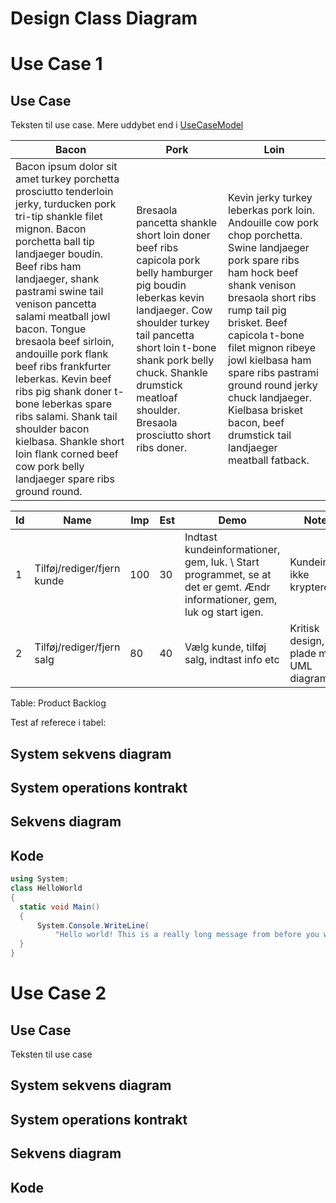 <!---pdf \part{Detaljeret design}\label{detaljeret-design} -->

# Design Class Diagram

# Use Case 1

## Use Case

Teksten til use case. Mere uddybet end i [UseCaseModel](#use-case-model)

Bacon | Pork        | Loin
------|-------------|-----
Bacon ipsum dolor sit amet turkey porchetta prosciutto tenderloin jerky, turducken pork tri-tip shankle filet mignon. Bacon porchetta ball tip landjaeger boudin. Beef ribs ham landjaeger, shank pastrami swine tail venison pancetta salami meatball jowl bacon. Tongue bresaola beef sirloin, andouille pork flank beef ribs frankfurter leberkas. Kevin beef ribs pig shank doner t-bone leberkas spare ribs salami. Shank tail shoulder bacon kielbasa. Shankle short loin flank corned beef cow pork belly landjaeger spare ribs ground round. | Bresaola pancetta shankle short loin doner beef ribs capicola pork belly hamburger pig boudin leberkas kevin landjaeger. Cow shoulder turkey tail pancetta short loin t-bone shank pork belly chuck. Shankle drumstick meatloaf shoulder. Bresaola prosciutto short ribs doner.    | Kevin jerky turkey leberkas pork loin. Andouille cow pork chop porchetta. Swine landjaeger pork spare ribs ham hock beef shank venison bresaola short ribs rump tail pig brisket. Beef capicola t-bone filet mignon ribeye jowl kielbasa ham spare ribs pastrami ground round jerky chuck landjaeger. Kielbasa brisket bacon, beef drumstick tail landjaeger meatball fatback. 

Id | Name | Imp | Est | Demo | Notes
---|------|-----|-----|------|------
1  | Tilføj/rediger/fjern kunde | 100 | 30 | Indtast kundeinformationer, gem, luk. \\ Start programmet, se at det er gemt. Ændr informationer, gem, luk og start igen. | Kundeinfo ikke krypteret
2 | Tilføj/rediger/fjern salg | 80 | 40 | Vælg kunde, tilføj salg, indtast info etc | Kritisk design, fuld plade med UML diagrammer

Table: Product Backlog <!---pdf \label{product-backlog} -->

Test af referece i tabel: <!---pdf \autoref{product-backlog} -->

## System sekvens diagram

## System operations kontrakt

## Sekvens diagram

## Kode

```csharp
using System;
class HelloWorld
{
  static void Main()
  {
      System.Console.WriteLine(
          "Hello world! This is a really long message from before you were born!");
  }
}
```

# Use Case 2

## Use Case

Teksten til use case

## System sekvens diagram

## System operations kontrakt

## Sekvens diagram

## Kode